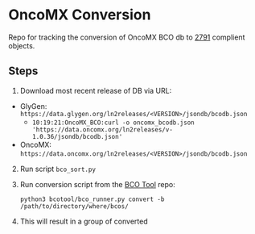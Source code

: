 # OncoMX Conversion

Repo for tracking the conversion of OncoMX BCO db to [2791](https://opensource.ieee.org/2791-object/ieee-2791-schema/-/blob/master/2791object.json) complient objects.

## Steps

1) Download most recent release of DB via URL:  
- GlyGen:  `https://data.glygen.org/ln2releases/<VERSION>/jsondb/bcodb.json`
	- `10:19:21:OncoMX_BCO:curl -o oncomx_bcodb.json 'https://data.oncomx.org/ln2releases/v-1.0.36/jsondb/bcodb.json'`
- OncoMX: `https://data.oncomx.org/ln2releases/<VERSION>/jsondb/bcodb.json`
2) Run script `bco_sort.py`
3) Run conversion script from the [BCO Tool](https://github.com/biocompute-objects/bcotool/tree/glygen) repo:

	`python3 bcotool/bco_runner.py convert -b /path/to/directory/where/bcos/`
4) This will result in a group of converted 
